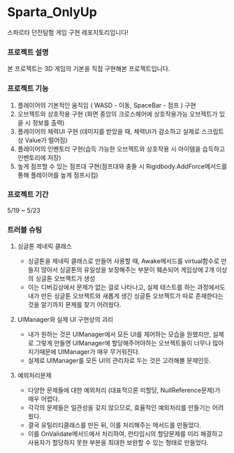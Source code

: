 # Sparta_OnlyUp
스파르타 던전탐험 게임 구현 레포지토리입니다!

### 프로젝트 설명

본 프로젝트는 3D 게임의 기본을 직접 구현해본 프로젝트입니다.

### 프로젝트 기능

 1. 플레이어의 기본적인 움직임 ( WASD - 이동, SpaceBar - 점프 ) 구현
 2. 오브젝트와 상호작용 구현 (화면 중앙의 크로스헤어에 상호작용가능 오브젝트가 있을 시 정보를 출력)
 3. 플레이어의 체력UI 구현 (데미지를 받았을 때, 체력UI가 감소하고 실제로 스크립트 상 Value가 떨어짐)
 4. 플레이어의 인벤토리 구현(습득 가능한 오브젝트와 상호작용 시 아이템을 습득하고 인벤토리에 저장)
 5. 높게 점프할 수 있는 점프대 구현(점프대와 충돌 시 Rigidbody.AddForce메서드를 통해 플레이어를 높게 점프시킴)
    
### 프로젝트 기간

 5/19 ~ 5/23

### 트러블 슈팅

 1. 싱글톤 제네릭 클래스
    - 싱글톤을 제네릭 클래스로 만들어 사용할 때, Awake메서드를 virtual함수로 만들지 않아서 싱글톤의 유일성을 보장해주는 부분이 훼손되어 게임상에 2개 이상의 싱글톤 오브젝트가 생성
    - 이는 디버깅상에서 문제가 없는 걸로 나타나고, 실제 테스트를 하는 과정에서도 내가 만든 싱글톤 오브젝트와 새롭게 생긴 싱글톤 오브젝트가 따로 존재한다는 것을 알기까지 문제를 찾기 어려웠다.

 2. UIManager와 실제 UI 구현상의 괴리
    - 내가 원하는 것은 UIManager에서 모든 UI를 제어하는 모습을 원했지만, 실제로 그렇게 만들면 UIManager에 할당해주어야하는 오브젝트들이 너무나 많아지기때문에 UIManager가 매우 무거워진다.
    - 실제로 UIManager를 모든 UI의 관리자로 두는 것은 고려해볼 문제인듯.

 3. 예외처리문제
    - 다양한 문제들에 대한 예외처리 (대표적으론 미할당, NullReference문제)가 매우 어렵다.
    - 각각의 문제들은 일관성을 갖지 않으므로, 효율적인 예외처리를 만들기는 어려웠다.
    - 결국 유틸리티클래스를 만든 뒤, 이를 처리해주는 메서드를 만들었다.
    - 이를 OnValidate메서드에서 처리하여, 런타임시의 할당문제를 미리 해결하고 사용자가 할당하지 못한 부분을 최대한 보완할 수 있는 형태로 만들었다.
      
